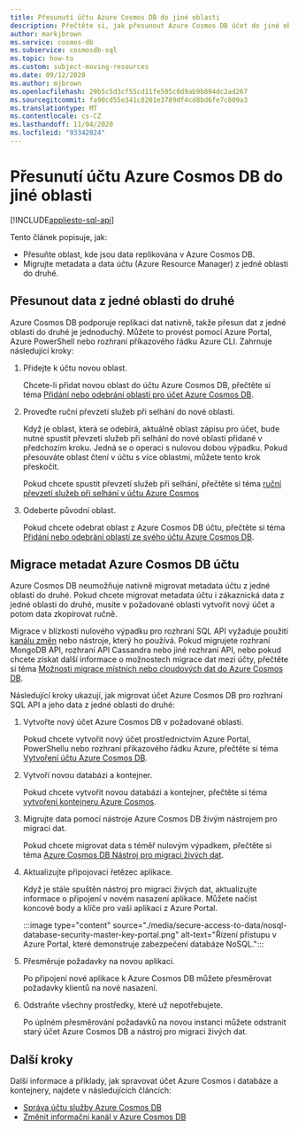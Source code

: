 ```yaml
---
title: Přesunutí účtu Azure Cosmos DB do jiné oblasti
description: Přečtěte si, jak přesunout Azure Cosmos DB účet do jiné oblasti.
author: markjbrown
ms.service: cosmos-db
ms.subservice: cosmosdb-sql
ms.topic: how-to
ms.custom: subject-moving-resources
ms.date: 09/12/2020
ms.author: mjbrown
ms.openlocfilehash: 29b5c5d3cf55cd11fe505c0d9ab9b894dc2ad267
ms.sourcegitcommit: fa90cd55e341c8201e3789df4cd8bd6fe7c809a3
ms.translationtype: MT
ms.contentlocale: cs-CZ
ms.lasthandoff: 11/04/2020
ms.locfileid: "93342024"
---
```

# <a name="move-an-azure-cosmos-db-account-to-another-region"></a>Přesunutí účtu Azure Cosmos DB do jiné oblasti
[!INCLUDE[appliesto-sql-api](includes/appliesto-sql-api.md)]

Tento článek popisuje, jak:

- Přesuňte oblast, kde jsou data replikována v Azure Cosmos DB.
- Migrujte metadata a data účtu (Azure Resource Manager) z jedné oblasti do druhé.

## <a name="move-data-from-one-region-to-another"></a>Přesunout data z jedné oblasti do druhé

Azure Cosmos DB podporuje replikaci dat nativně, takže přesun dat z jedné oblasti do druhé je jednoduchý. Můžete to provést pomocí Azure Portal, Azure PowerShell nebo rozhraní příkazového řádku Azure CLI. Zahrnuje následující kroky:

1. Přidejte k účtu novou oblast.

    Chcete-li přidat novou oblast do účtu Azure Cosmos DB, přečtěte si téma [Přidání nebo odebrání oblastí pro účet Azure Cosmos DB](how-to-manage-database-account.md#addremove-regions-from-your-database-account).

1. Proveďte ruční převzetí služeb při selhání do nové oblasti.

    Když je oblast, která se odebírá, aktuálně oblast zápisu pro účet, bude nutné spustit převzetí služeb při selhání do nové oblasti přidané v předchozím kroku. Jedná se o operaci s nulovou dobou výpadku. Pokud přesouváte oblast čtení v účtu s více oblastmi, můžete tento krok přeskočit. 
    
    Pokud chcete spustit převzetí služeb při selhání, přečtěte si téma [ruční převzetí služeb při selhání v účtu Azure Cosmos](how-to-manage-database-account.md#manual-failover)

1. Odeberte původní oblast.

    Pokud chcete odebrat oblast z Azure Cosmos DB účtu, přečtěte si téma [Přidání nebo odebrání oblastí ze svého účtu Azure Cosmos DB](how-to-manage-database-account.md#addremove-regions-from-your-database-account).

## <a name="migrate-azure-cosmos-db-account-metadata"></a>Migrace metadat Azure Cosmos DB účtu

Azure Cosmos DB neumožňuje nativně migrovat metadata účtu z jedné oblasti do druhé. Pokud chcete migrovat metadata účtu i zákaznická data z jedné oblasti do druhé, musíte v požadované oblasti vytvořit nový účet a potom data zkopírovat ručně. 

Migrace v blízkosti nulového výpadku pro rozhraní SQL API vyžaduje použití [kanálu změn](change-feed.md) nebo nástroje, který ho používá. Pokud migrujete rozhraní MongoDB API, rozhraní API Cassandra nebo jiné rozhraní API, nebo pokud chcete získat další informace o možnostech migrace dat mezi účty, přečtěte si téma [Možnosti migrace místních nebo cloudových dat do Azure Cosmos DB](cosmosdb-migrationchoices.md). 

Následující kroky ukazují, jak migrovat účet Azure Cosmos DB pro rozhraní SQL API a jeho data z jedné oblasti do druhé:

1. Vytvořte nový účet Azure Cosmos DB v požadované oblasti.

    Pokud chcete vytvořit nový účet prostřednictvím Azure Portal, PowerShellu nebo rozhraní příkazového řádku Azure, přečtěte si téma [Vytvoření účtu Azure Cosmos DB](how-to-manage-database-account.md#create-an-account).

1. Vytvoří novou databázi a kontejner.

    Pokud chcete vytvořit novou databázi a kontejner, přečtěte si téma [vytvoření kontejneru Azure Cosmos](how-to-create-container.md).

1. Migrujte data pomocí nástroje Azure Cosmos DB živým nástrojem pro migraci dat.

    Pokud chcete migrovat data s téměř nulovým výpadkem, přečtěte si téma [Azure Cosmos DB Nástroj pro migraci živých dat](https://github.com/Azure-Samples/azure-cosmosdb-live-data-migrator).

1. Aktualizujte připojovací řetězec aplikace.

    Když je stále spuštěn nástroj pro migraci živých dat, aktualizujte informace o připojení v novém nasazení aplikace. Můžete načíst koncové body a klíče pro vaši aplikaci z Azure Portal.

    :::image type="content" source="./media/secure-access-to-data/nosql-database-security-master-key-portal.png" alt-text="Řízení přístupu v Azure Portal, které demonstruje zabezpečení databáze NoSQL.":::

1. Přesměruje požadavky na novou aplikaci.

    Po připojení nové aplikace k Azure Cosmos DB můžete přesměrovat požadavky klientů na nové nasazení.

1. Odstraňte všechny prostředky, které už nepotřebujete.

    Po úplném přesměrování požadavků na novou instanci můžete odstranit starý účet Azure Cosmos DB a nástroj pro migraci živých dat.

## <a name="next-steps"></a>Další kroky

Další informace a příklady, jak spravovat účet Azure Cosmos i databáze a kontejnery, najdete v následujících článcích:

* [Správa účtu služby Azure Cosmos DB](how-to-manage-database-account.md)
* [Změnit informační kanál v Azure Cosmos DB](change-feed.md)
